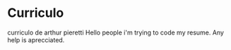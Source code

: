 # Curriculo
curriculo de arthur pieretti
Hello people i'm trying to code my resume. Any help is aprecciated. 
